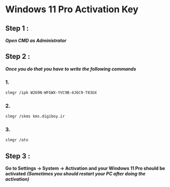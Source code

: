 # Windows 11 Pro Activation Key

## Step 1 :

***Open CMD as Administrator***


## Step 2 :

***Once you do that you have to write the following commands***

### 1.
```bash
slmgr /ipk W269N-WFGWX-YVC9B-4J6C9-T83GX
```

### 2.
```bash
slmgr /skms kms.digiboy.ir
```

### 3.
```bash
slmgr /ato
```

## Step 3 :

**Go to Settings -> System -> Activation and your Windows 11 Pro should be activated**
***(Sometimes you should restart your PC after doing the activation)***
